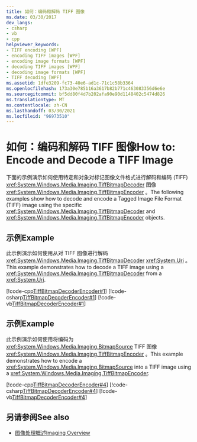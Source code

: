```yaml
---
title: 如何：编码和解码 TIFF 图像
ms.date: 03/30/2017
dev_langs:
- csharp
- vb
- cpp
helpviewer_keywords:
- TIFF encoding [WPF]
- encoding TIFF images [WPF]
- encoding image formats [WPF]
- decoding TIFF images [WPF]
- decoding image formats [WPF]
- TIFF decoding [WPF]
ms.assetid: 1dfe3209-fc73-40e6-ad1c-71c1c58b3364
ms.openlocfilehash: 173a30e785b16a3617b82b771c463083356d6e6e
ms.sourcegitcommit: bf5dd80f4d7b202afa90e90d1148402c5474d826
ms.translationtype: MT
ms.contentlocale: zh-CN
ms.lasthandoff: 03/30/2021
ms.locfileid: "96973510"
---
```

# <a name="how-to-encode-and-decode-a-tiff-image"></a><span data-ttu-id="058a9-102">如何：编码和解码 TIFF 图像</span><span class="sxs-lookup"><span data-stu-id="058a9-102">How to: Encode and Decode a TIFF Image</span></span>
<span data-ttu-id="058a9-103">下面的示例演示如何使用特定和对象对标记图像文件格式进行解码和编码 (TIFF) <xref:System.Windows.Media.Imaging.TiffBitmapDecoder> 图像 <xref:System.Windows.Media.Imaging.TiffBitmapEncoder> 。</span><span class="sxs-lookup"><span data-stu-id="058a9-103">The following examples show how to decode and encode a Tagged Image File Format (TIFF) image using the specific <xref:System.Windows.Media.Imaging.TiffBitmapDecoder> and <xref:System.Windows.Media.Imaging.TiffBitmapEncoder> objects.</span></span>  
  
## <a name="example"></a><span data-ttu-id="058a9-104">示例</span><span class="sxs-lookup"><span data-stu-id="058a9-104">Example</span></span>  
 <span data-ttu-id="058a9-105">此示例演示如何使用从对 TIFF 图像进行解码 <xref:System.Windows.Media.Imaging.TiffBitmapDecoder> <xref:System.Uri> 。</span><span class="sxs-lookup"><span data-stu-id="058a9-105">This example demonstrates how to decode a TIFF image using a <xref:System.Windows.Media.Imaging.TiffBitmapDecoder> from a <xref:System.Uri>.</span></span>  
  
 [!code-cpp[TiffBitmapDecoderEncoder#1](~/samples/snippets/cpp/VS_Snippets_Wpf/TiffBitmapDecoderEncoder/CPP/TiffEncoderDecoder.cpp#1)]
 [!code-csharp[TiffBitmapDecoderEncoder#1](~/samples/snippets/csharp/VS_Snippets_Wpf/TiffBitmapDecoderEncoder/CSharp/TiffEncoderDecoder.cs#1)]
 [!code-vb[TiffBitmapDecoderEncoder#1](~/samples/snippets/visualbasic/VS_Snippets_Wpf/TiffBitmapDecoderEncoder/VB/TiffEncoderDecoder.vb#1)]  
  
## <a name="example"></a><span data-ttu-id="058a9-106">示例</span><span class="sxs-lookup"><span data-stu-id="058a9-106">Example</span></span>  
 <span data-ttu-id="058a9-107">此示例演示如何使用将编码为 <xref:System.Windows.Media.Imaging.BitmapSource> TIFF 图像 <xref:System.Windows.Media.Imaging.TiffBitmapEncoder> 。</span><span class="sxs-lookup"><span data-stu-id="058a9-107">This example demonstrates how to encode a <xref:System.Windows.Media.Imaging.BitmapSource> into a TIFF image using a <xref:System.Windows.Media.Imaging.TiffBitmapEncoder>.</span></span>  
  
 [!code-cpp[TiffBitmapDecoderEncoder#4](~/samples/snippets/cpp/VS_Snippets_Wpf/TiffBitmapDecoderEncoder/CPP/TiffEncoderDecoder.cpp#4)]
 [!code-csharp[TiffBitmapDecoderEncoder#4](~/samples/snippets/csharp/VS_Snippets_Wpf/TiffBitmapDecoderEncoder/CSharp/TiffEncoderDecoder.cs#4)]
 [!code-vb[TiffBitmapDecoderEncoder#4](~/samples/snippets/visualbasic/VS_Snippets_Wpf/TiffBitmapDecoderEncoder/VB/TiffEncoderDecoder.vb#4)]  
  
## <a name="see-also"></a><span data-ttu-id="058a9-108">另请参阅</span><span class="sxs-lookup"><span data-stu-id="058a9-108">See also</span></span>

- [<span data-ttu-id="058a9-109">图像处理概述</span><span class="sxs-lookup"><span data-stu-id="058a9-109">Imaging Overview</span></span>](imaging-overview.md)
